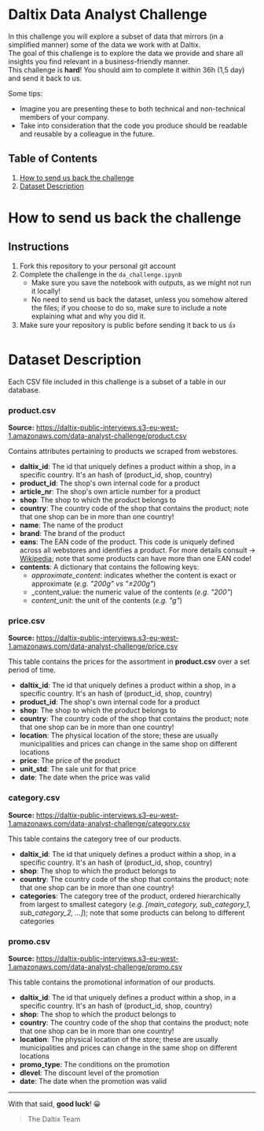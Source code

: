 # **Daltix Data Analyst Challenge**
In this challenge you will explore a subset of data that mirrors (in a simplified manner) some of the data we work with at Daltix.  
The goal of this challenge is to explore the data we provide and share all insights you find relevant in a business-friendly manner.  
This challenge is __hard__! You should aim to complete it within 36h (1,5 day) and send it back to us.  
  
Some tips:
* Imagine you are presenting these to both technical and non-technical members of your company. 
* Take into consideration that the code you produce should be readable and reusable by a colleague in the future.


## Table of Contents
1. [How to send us back the challenge](#how-to-send-us-back-the-challenge)
2. [Dataset Description](#dataset-description)
  
# How to send us back the challenge

## Instructions
1. Fork this repository to your personal git account
2. Complete the challenge in the `da_challenge.ipynb`
    * Make sure you save the notebook with outputs, as we might not run it locally!
    * No need to send us back the dataset, unless you somehow altered the files; if you choose to do so, make sure to include a note explaining what and why you did it.
3. Make sure your repository is public before sending it back to us :thumbsup:

# Dataset Description
Each CSV file included in this challenge is a subset of a table in our database.

### **product.csv** 
**Source:** https://daltix-public-interviews.s3-eu-west-1.amazonaws.com/data-analyst-challenge/product.csv

Contains attributes pertaining to products we scraped from webstores.
* __daltix_id__: The id that uniquely defines a product within a shop, in a specific country. It's an hash of (product_id, shop, country)
* __product_id__: The shop's own internal code for a product
* __article_nr__: The shop's own article number for a product
* __shop__: The shop to which the product belongs to
* __country__: The country code of the shop that contains the product; note that one shop can be in more than one country!
* __name__: The name of the product
* __brand__: The brand of the product
* __eans__: The EAN code of the product. This code is uniquely defined across all webstores and identifies a product. For more details consult -> [Wikipedia](https://en.wikipedia.org/wiki/International_Article_Number); note that some products can have more than one EAN code!
* __contents__: A dictionary that contains the following keys: 
    * _approximate_content_: indicates whether the content is exact or approximate (_e.g. "200g" vs "±200g"_)
    * _content_value: the numeric value of the contents (_e.g. "200"_)
    * _content_unit_: the unit of the contents (_e.g. "g"_)
     
     
### **price.csv**
**Source:** https://daltix-public-interviews.s3-eu-west-1.amazonaws.com/data-analyst-challenge/price.csv

This table contains the prices for the assortment in **product.csv** over a set period of time.
* __daltix_id__: The id that uniquely defines a product within a shop, in a specific country. It's an hash of (product_id, shop, country)
* __product_id__: The shop's own internal code for a product
* __shop__: The shop to which the product belongs to
* __country__: The country code of the shop that contains the product; note that one shop can be in more than one country!
* __location__: The physical location of the store; these are usually municipalities and prices can change in the same shop on different locations
* __price__: The price of the product
* __unit_std__: The sale unit for that price
* __date__: The date when the price was valid
    
    
### **category.csv** 
**Source:** https://daltix-public-interviews.s3-eu-west-1.amazonaws.com/data-analyst-challenge/category.csv

This table contains the category tree of our products.
* __daltix_id__: The id that uniquely defines a product within a shop, in a specific country. It's an hash of (product_id, shop, country)
* __shop__: The shop to which the product belongs to
* __country__: The country code of the shop that contains the product; note that one shop can be in more than one country!
* __categories__: The category tree of the product, ordered hierarchically from largest to smallest category (_e.g. [main_category, sub_category_1, sub_category_2, ...]_); note that some products can belong to different categories
    
    
### **promo.csv** 
**Source:** https://daltix-public-interviews.s3-eu-west-1.amazonaws.com/data-analyst-challenge/promo.csv

This table contains the promotional information of our products.
* __daltix_id__: The id that uniquely defines a product within a shop, in a specific country. It's an hash of (product_id, shop, country)
* __shop__: The shop to which the product belongs to
* __country__: The country code of the shop that contains the product; note that one shop can be in more than one country!
* __location__: The physical location of the store; these are usually municipalities and prices can change in the same shop on different locations
* __promo_type__: The conditions on the promotion
* __dlevel__: The discount level of the promotion
* __date__: The date when the promotion was valid
  
_____
  
With that said, **good luck**! 😀

> The Daltix Team